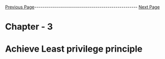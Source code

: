 

[Previous Page]()---------------------------------------------------- [Next Page]()



# Chapter - 3 
#  Achieve Least privilege principle

##
